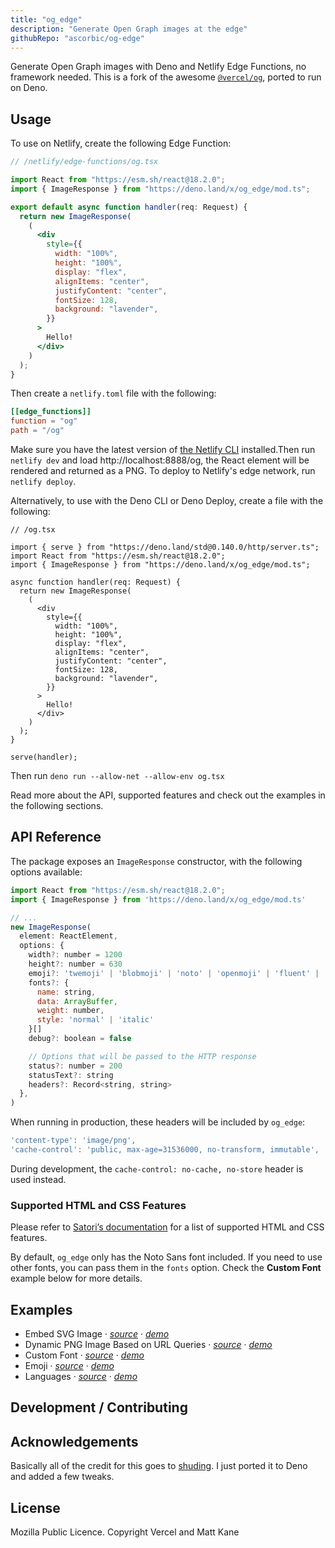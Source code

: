 ```yaml
---
title: "og_edge"
description: "Generate Open Graph images at the edge"
githubRepo: "ascorbic/og-edge"
---
```


Generate Open Graph images with Deno and Netlify Edge Functions, no framework
needed. This is a fork of the awesome
[`@vercel/og`](https://www.npmjs.com/package/@vercel/og), ported to run on Deno.

## Usage

To use on Netlify, create the following Edge Function:

```jsx
// /netlify/edge-functions/og.tsx

import React from "https://esm.sh/react@18.2.0";
import { ImageResponse } from "https://deno.land/x/og_edge/mod.ts";

export default async function handler(req: Request) {
  return new ImageResponse(
    (
      <div
        style={{
          width: "100%",
          height: "100%",
          display: "flex",
          alignItems: "center",
          justifyContent: "center",
          fontSize: 128,
          background: "lavender",
        }}
      >
        Hello!
      </div>
    )
  );
}
```

Then create a `netlify.toml` file with the following:

```toml
[[edge_functions]]
function = "og"
path = "/og"
```

Make sure you have the latest version of
[the Netlify CLI](https://docs.netlify.com/cli/get-started/) installed.Then run
`netlify dev` and load http://localhost:8888/og, the React element will be
rendered and returned as a PNG. To deploy to Netlify's edge network, run
`netlify deploy`.

Alternatively, to use with the Deno CLI or Deno Deploy, create a file with the
following:

```tsx
// /og.tsx

import { serve } from "https://deno.land/std@0.140.0/http/server.ts";
import React from "https://esm.sh/react@18.2.0";
import { ImageResponse } from "https://deno.land/x/og_edge/mod.ts";

async function handler(req: Request) {
  return new ImageResponse(
    (
      <div
        style={{
          width: "100%",
          height: "100%",
          display: "flex",
          alignItems: "center",
          justifyContent: "center",
          fontSize: 128,
          background: "lavender",
        }}
      >
        Hello!
      </div>
    )
  );
}

serve(handler);
```

Then run `deno run --allow-net --allow-env og.tsx`

Read more about the API, supported features and check out the examples in the
following sections.

## API Reference

The package exposes an `ImageResponse` constructor, with the following options
available:

```jsx
import React from "https://esm.sh/react@18.2.0";
import { ImageResponse } from 'https://deno.land/x/og_edge/mod.ts'

// ...
new ImageResponse(
  element: ReactElement,
  options: {
    width?: number = 1200
    height?: number = 630
    emoji?: 'twemoji' | 'blobmoji' | 'noto' | 'openmoji' | 'fluent' | 'fluentFlat' = 'twemoji',
    fonts?: {
      name: string,
      data: ArrayBuffer,
      weight: number,
      style: 'normal' | 'italic'
    }[]
    debug?: boolean = false

    // Options that will be passed to the HTTP response
    status?: number = 200
    statusText?: string
    headers?: Record<string, string>
  },
)
```

When running in production, these headers will be included by `og_edge`:

```jsx
'content-type': 'image/png',
'cache-control': 'public, max-age=31536000, no-transform, immutable',
```

During development, the `cache-control: no-cache, no-store` header is used
instead.

### Supported HTML and CSS Features

Please refer to
[Satori’s documentation](https://github.com/vercel/satori#documentation) for a
list of supported HTML and CSS features.

By default, `og_edge` only has the Noto Sans font included. If you need to use
other fonts, you can pass them in the `fonts` option. Check the **Custom Font**
example below for more details.

## Examples

- Embed SVG Image ·
  [_source_](https://github.com/ascorbic/og-edge/blob/main//netlify/edge-functions/image-svg.tsx)
  · [_demo_](https://og-examples.netlify.app/og/image-svg)
- Dynamic PNG Image Based on URL Queries ·
  [_source_](https://github.com/ascorbic/og-edge/blob/main//netlify/edge-functions/dynamic-image.tsx)
  · [_demo_](https://og-examples.netlify.app/og/dynamic-image?username=ascorbic)
- Custom Font ·
  [_source_](https://github.com/ascorbic/og-edge/blob/main//netlify/edge-functions/custom-font.tsx)
  · [_demo_](https://og-examples.netlify.app/og/custom-font)
- Emoji ·
  [_source_](https://github.com/ascorbic/og-edge/blob/main//netlify/edge-functions/emoji.tsx)
  · [_demo_](https://og-examples.netlify.app/og/emoji)
- Languages ·
  [_source_](https://github.com/ascorbic/og-edge/blob/main//netlify/edge-functions/language.tsx)
  · [_demo_](https://og-examples.netlify.app/og/language)

## Development / Contributing

## Acknowledgements

Basically all of the credit for this goes to
[shuding](https://github.com/shuding). I just ported it to Deno and added a few
tweaks.

## License

Mozilla Public Licence. Copyright Vercel and Matt Kane
